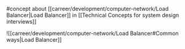 #concept about [[carreer/development/computer-network/Load Balancer|Load Balancer]] in [[Technical Concepts for system design interviews]]

![[carreer/development/computer-network/Load Balancer#Common ways|Load Balancer]]
